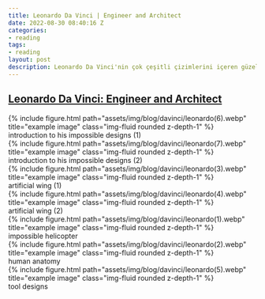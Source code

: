 ```yaml
---
title: Leonardo Da Vinci | Engineer and Architect
date: 2022-08-30 08:40:16 Z
categories:
- reading
tags:
- reading
layout: post
description: Leonardo Da Vinci'nin çok çeşitli çizimlerini içeren güzel bir derleme
---
```


 ## [Leonardo Da Vinci: Engineer and Architect](https://search.ebscohost.com/login.aspx?direct=true&db=cat00040a&AN=bilk.119619&site=eds-live)


<div class="row">
    <div class="col-sm mt-3 mt-md-0">
        {% include figure.html path="assets/img/blog/davinci/leonardo(6).webp" title="example image" class="img-fluid rounded z-depth-1" %}
    </div>
</div>
<div class="caption">
    introduction to his impossible designs (1)
</div>

<div class="row">
    <div class="col-sm mt-3 mt-md-0">
        {% include figure.html path="assets/img/blog/davinci/leonardo(7).webp" title="example image" class="img-fluid rounded z-depth-1" %}
    </div>
</div>
<div class="caption">
    introduction to his impossible designs (2)
</div>

<div class="row">
    <div class="col-sm mt-3 mt-md-0">
        {% include figure.html path="assets/img/blog/davinci/leonardo(3).webp" title="example image" class="img-fluid rounded z-depth-1" %}
    </div>
</div>
<div class="caption">
    artificial wing (1)
</div>

<div class="row">
    <div class="col-sm mt-3 mt-md-0">
        {% include figure.html path="assets/img/blog/davinci/leonardo(4).webp" title="example image" class="img-fluid rounded z-depth-1" %}
    </div>
</div>
<div class="caption">
    artificial wing (2)
</div>

<div class="row">
    <div class="col-sm mt-3 mt-md-0">
        {% include figure.html path="assets/img/blog/davinci/leonardo(1).webp" title="example image" class="img-fluid rounded z-depth-1" %}
    </div>
</div>
<div class="caption">
    impossible helicopter
</div>

<div class="row">
    <div class="col-sm mt-3 mt-md-0">
        {% include figure.html path="assets/img/blog/davinci/leonardo(2).webp" title="example image" class="img-fluid rounded z-depth-1" %}
    </div>
</div>
<div class="caption">
    human anatomy
</div>

<div class="row">
    <div class="col-sm mt-3 mt-md-0">
        {% include figure.html path="assets/img/blog/davinci/leonardo(5).webp" title="example image" class="img-fluid rounded z-depth-1" %}
    </div>
</div>
<div class="caption">
    tool designs
</div>
